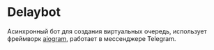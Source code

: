 # Delaybot
Асинхронный бот для создания виртуальных очередь, использует фреймворк [aiogram](https://github.com/aiogram/aiogram), работает в мессенджере Telegram.
